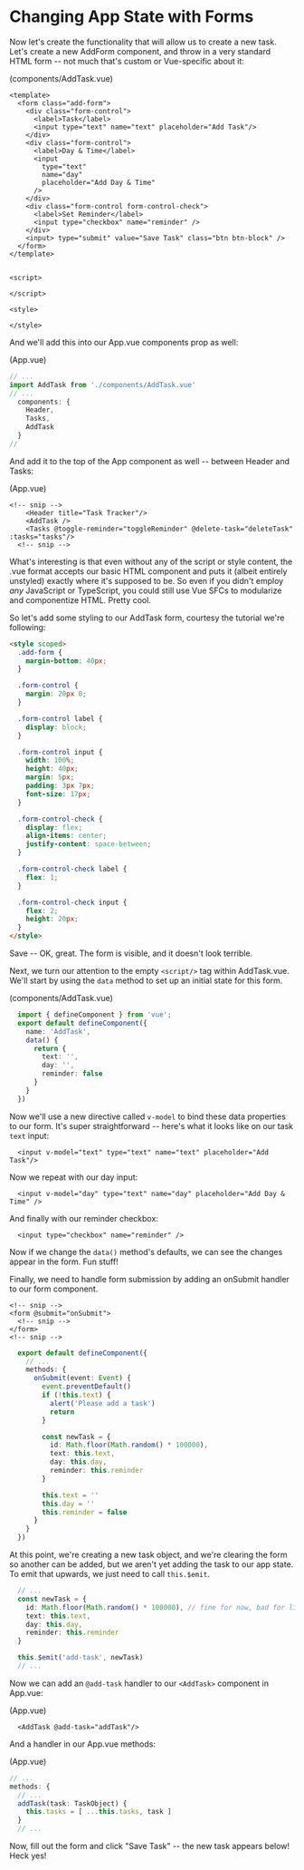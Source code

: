# Changing App State with Forms

Now let's create the functionality that will allow us to create a new task. Let's create a new AddForm component, and throw in a very standard HTML form -- not much that's custom or Vue-specific about it:

(components/AddTask.vue)
```vue
<template>
  <form class="add-form">
    <div class="form-control">
      <label>Task</label>
      <input type="text" name="text" placeholder="Add Task"/>
    </div>
    <div class="form-control">
      <label>Day & Time</label>
      <input
        type="text"
        name="day"
        placeholder="Add Day & Time"
      />
    </div>
    <div class="form-control form-control-check">
      <label>Set Reminder</label>
      <input type="checkbox" name="reminder" />
    </div>
    <input> type="submit" value="Save Task" class="btn btn-block" />
  </form>
</template>


<script>
  
</script>

<style>

</style>
```

And we'll add this into our App.vue components prop as well:

(App.vue)
```ts
// ...
import AddTask from './components/AddTask.vue'
// ...
  components: {
    Header,
    Tasks, 
    AddTask
  }
//
```

And add it to the top of the App component as well -- between Header and Tasks:

(App.vue)
```vue
<!-- snip -->
    <Header title="Task Tracker"/>
    <AddTask />
    <Tasks @toggle-reminder="toggleReminder" @delete-task="deleteTask" :tasks="tasks"/>
  <!-- snip -->
```

What's interesting is that even without any of the script or style content, the .vue format accepts our basic HTML component and puts it (albeit entirely unstyled) exactly where it's supposed to be. So even if you didn't employ *any* JavaScript or TypeScript, you could still use Vue SFCs to modularize and componentize HTML. Pretty cool.

So let's add some styling to our AddTask form, courtesy the tutorial we're following:

```html
<style scoped>
  .add-form {
    margin-bottom: 40px;
  }

  .form-control {
    margin: 20px 0;
  }

  .form-control label {
    display: block;
  }

  .form-control input {
    width: 100%;
    height: 40px;
    margin: 5px;
    padding: 3px 7px;
    font-size: 17px;
  }

  .form-control-check {
    display: flex;
    align-items: center;
    justify-content: space-between;
  }

  .form-control-check label {
    flex: 1;
  }

  .form-control-check input {
    flex: 2;
    height: 20px;
  }
</style>
```

Save -- OK, great. The form is visible, and it doesn't look terrible.

Next, we turn our attention to the empty ```<script/>``` tag within AddTask.vue. We'll start by using the ```data``` method to set up an initial state for this form.

(components/AddTask.vue)
```ts
  import { defineComponent } from 'vue';
  export default defineComponent({
    name: 'AddTask',
    data() {
      return {
        text: '',
        day: '',
        reminder: false
      }
    }
  })
```

Now we'll use a new directive called ```v-model``` to bind these data properties to our form. It's super straightforward -- here's what it looks like on our task ```text``` input:

```vue
  <input v-model="text" type="text" name="text" placeholder="Add Task"/>
```

Now we repeat with our day input:

```vue
  <input v-model="day" type="text" name="day" placeholder="Add Day & Time" />
```

And finally with our reminder checkbox:

```vue
  <input type="checkbox" name="reminder" />
```


Now if we change the ```data()``` method's defaults, we can see the changes appear in the form. Fun stuff!

Finally, we need to handle form submission by adding an onSubmit handler to our form component.

```vue
<!-- snip -->
<form @submit="onSubmit">
  <!-- snip -->
</form>
<!-- snip -->
```

```ts
  export default defineComponent({
    // ...
    methods: {
      onSubmit(event: Event) {
        event.preventDefault()
        if (!this.text) {
          alert('Please add a task')
          return
        }

        const newTask = {
          id: Math.floor(Math.random() * 100000),
          text: this.text,
          day: this.day,
          reminder: this.reminder
        }

        this.text = ''
        this.day = ''
        this.reminder = false
      }
    }
  })
```

At this point, we're creating a new task object, and we're clearing the form so another can be added, but we aren't yet adding the task to our app state. To emit that upwards, we just need to call ```this.$emit```.

```ts
  // ...
  const newTask = {
    id: Math.floor(Math.random() * 100000), // fine for now, bad for literally any other duration of time
    text: this.text,
    day: this.day,
    reminder: this.reminder
  }

  this.$emit('add-task', newTask)
  // ...
```

Now we can add an ```@add-task``` handler to our ```<AddTask>``` component in App.vue:

(App.vue)
```vue
  <AddTask @add-task="addTask"/>
```

And a handler in our App.vue methods:

(App.vue)
```ts
// ...
methods: {
  // ...
  addTask(task: TaskObject) {
    this.tasks = [ ...this.tasks, task ]
  }
  // ...
```

Now, fill out the form and click "Save Task" -- the new task appears below! Heck yes!